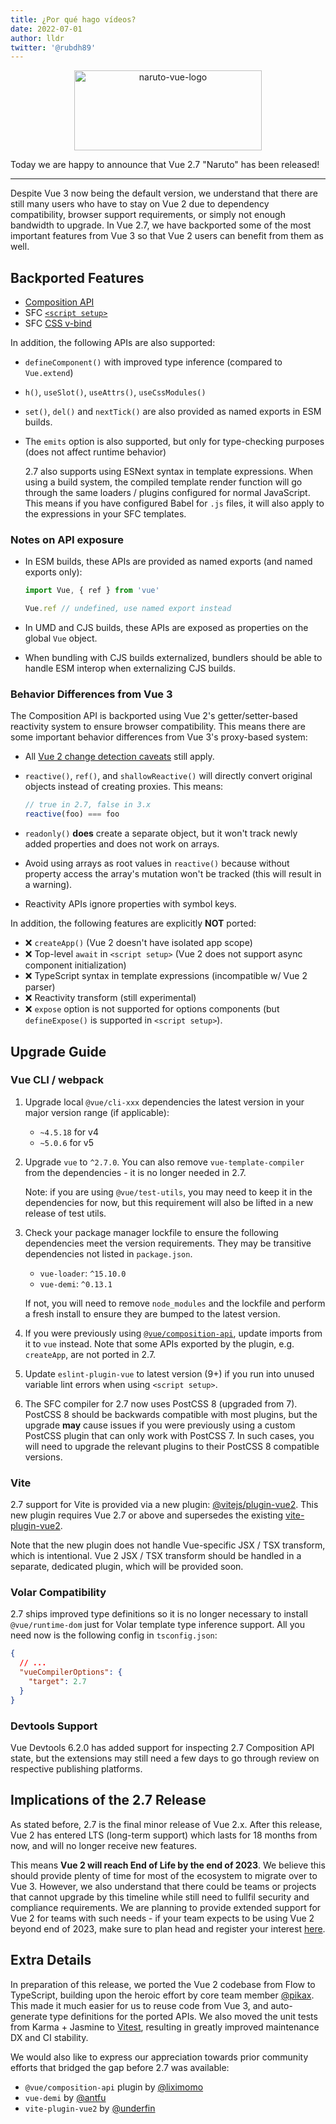```yaml
---
title: ¿Por qué hago vídeos?
date: 2022-07-01
author: lldr
twitter: '@rubdh89'
---
```


<p align="center">
  <img width="300" height="128px" src="https://user-images.githubusercontent.com/499550/176823239-f59d75de-1d24-4b2d-b04b-fcc95db2903e.png" alt="naruto-vue-logo">
</p>

Today we are happy to announce that Vue 2.7 "Naruto" has been released!

---

Despite Vue 3 now being the default version, we understand that there are still many users who have to stay on Vue 2 due to dependency compatibility, browser support requirements, or simply not enough bandwidth to upgrade. In Vue 2.7, we have backported some of the most important features from Vue 3 so that Vue 2 users can benefit from them as well.

## Backported Features

- [Composition API](https://vuejs.org/guide/extras/composition-api-faq.html)
- SFC [`<script setup>`](https://vuejs.org/api/sfc-script-setup.html)
- SFC [CSS v-bind](https://vuejs.org/api/sfc-css-features.html#v-bind-in-css)

In addition, the following APIs are also supported:

- `defineComponent()` with improved type inference (compared to `Vue.extend`)
- `h()`, `useSlot()`, `useAttrs()`, `useCssModules()`
- `set()`, `del()` and `nextTick()` are also provided as named exports in ESM builds.
- The `emits` option is also supported, but only for type-checking purposes (does not affect runtime behavior)

  2.7 also supports using ESNext syntax in template expressions. When using a build system, the compiled template render function will go through the same loaders / plugins configured for normal JavaScript. This means if you have configured Babel for `.js` files, it will also apply to the expressions in your SFC templates.

### Notes on API exposure

- In ESM builds, these APIs are provided as named exports (and named exports only):

  ```js
  import Vue, { ref } from 'vue'

  Vue.ref // undefined, use named export instead
  ```

- In UMD and CJS builds, these APIs are exposed as properties on the global `Vue` object.

- When bundling with CJS builds externalized, bundlers should be able to handle ESM interop when externalizing CJS builds.

### Behavior Differences from Vue 3

The Composition API is backported using Vue 2's getter/setter-based reactivity system to ensure browser compatibility. This means there are some important behavior differences from Vue 3's proxy-based system:

- All [Vue 2 change detection caveats](https://v2.vuejs.org/v2/guide/reactivity.html#Change-Detection-Caveats) still apply.

- `reactive()`, `ref()`, and `shallowReactive()` will directly convert original objects instead of creating proxies. This means:

  ```js
  // true in 2.7, false in 3.x
  reactive(foo) === foo
  ```

- `readonly()` **does** create a separate object, but it won't track newly added properties and does not work on arrays.

- Avoid using arrays as root values in `reactive()` because without property access the array's mutation won't be tracked (this will result in a warning).

- Reactivity APIs ignore properties with symbol keys.

In addition, the following features are explicitly **NOT** ported:

- ❌ `createApp()` (Vue 2 doesn't have isolated app scope)
- ❌ Top-level `await` in `<script setup>` (Vue 2 does not support async component initialization)
- ❌ TypeScript syntax in template expressions (incompatible w/ Vue 2 parser)
- ❌ Reactivity transform (still experimental)
- ❌ `expose` option is not supported for options components (but `defineExpose()` is supported in `<script setup>`).

## Upgrade Guide

### Vue CLI / webpack

1. Upgrade local `@vue/cli-xxx` dependencies the latest version in your major version range (if applicable):

   - `~4.5.18` for v4
   - `~5.0.6` for v5

2. Upgrade `vue` to `^2.7.0`. You can also remove `vue-template-compiler` from the dependencies - it is no longer needed in 2.7.

   Note: if you are using `@vue/test-utils`, you may need to keep it in the dependencies for now, but this requirement will also be lifted in a new release of test utils.

3. Check your package manager lockfile to ensure the following dependencies meet the version requirements. They may be transitive dependencies not listed in `package.json`.

   - `vue-loader`: `^15.10.0`
   - `vue-demi`: `^0.13.1`

   If not, you will need to remove `node_modules` and the lockfile and perform a fresh install to ensure they are bumped to the latest version.

4. If you were previously using [`@vue/composition-api`](https://github.com/vuejs/composition-api), update imports from it to `vue` instead. Note that some APIs exported by the plugin, e.g. `createApp`, are not ported in 2.7.

5. Update `eslint-plugin-vue` to latest version (9+) if you run into unused variable lint errors when using `<script setup>`.

6. The SFC compiler for 2.7 now uses PostCSS 8 (upgraded from 7). PostCSS 8 should be backwards compatible with most plugins, but the upgrade **may** cause issues if you were previously using a custom PostCSS plugin that can only work with PostCSS 7. In such cases, you will need to upgrade the relevant plugins to their PostCSS 8 compatible versions.

### Vite

2.7 support for Vite is provided via a new plugin: [@vitejs/plugin-vue2](https://github.com/vitejs/vite-plugin-vue2). This new plugin requires Vue 2.7 or above and supersedes the existing [vite-plugin-vue2](https://github.com/underfin/vite-plugin-vue2).

Note that the new plugin does not handle Vue-specific JSX / TSX transform, which is intentional. Vue 2 JSX / TSX transform should be handled in a separate, dedicated plugin, which will be provided soon.

### Volar Compatibility

2.7 ships improved type definitions so it is no longer necessary to install `@vue/runtime-dom` just for Volar template type inference support. All you need now is the following config in `tsconfig.json`:

```json
{
  // ...
  "vueCompilerOptions": {
    "target": 2.7
  }
}
```

### Devtools Support

Vue Devtools 6.2.0 has added support for inspecting 2.7 Composition API state, but the extensions may still need a few days to go through review on respective publishing platforms.

## Implications of the 2.7 Release

As stated before, 2.7 is the final minor release of Vue 2.x. After this release, Vue 2 has entered LTS (long-term support) which lasts for 18 months from now, and will no longer receive new features.

This means **Vue 2 will reach End of Life by the end of 2023**. We believe this should provide plenty of time for most of the ecosystem to migrate over to Vue 3. However, we also understand that there could be teams or projects that cannot upgrade by this timeline while still need to fullfil security and compliance requirements. We are planning to provide extended support for Vue 2 for teams with such needs - if your team expects to be using Vue 2 beyond end of 2023, make sure to plan head and register your interest [here](https://airtable.com/shrj37Zf4ZIfrxFzh).

## Extra Details

In preparation of this release, we ported the Vue 2 codebase from Flow to TypeScript, building upon the heroic effort by core team member [@pikax](https://github.com/pikax). This made it much easier for us to reuse code from Vue 3, and auto-generate type definitions for the ported APIs. We also moved the unit tests from Karma + Jasmine to [Vitest](https://vitest.dev/), resulting in greatly improved maintenance DX and CI stability.

We would also like to express our appreciation towards prior community efforts that bridged the gap before 2.7 was available:

- `@vue/composition-api` plugin by [@liximomo](https://github.com/liximomo)
- `vue-demi` by [@antfu](https://github.com/antfu)
- `vite-plugin-vue2` by [@underfin](https://github.com/underfin)
